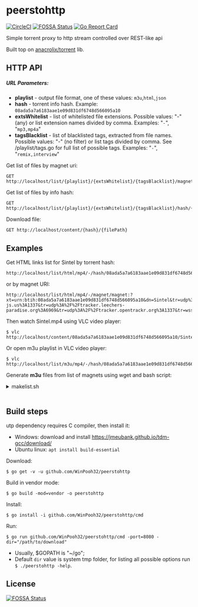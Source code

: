 # peerstohttp
[![CircleCI](https://circleci.com/gh/WinPooh32/peerstohttp.svg?style=svg)](https://circleci.com/gh/WinPooh32/peerstohttp) [![FOSSA Status](https://app.fossa.io/api/projects/git%2Bgithub.com%2FWinPooh32%2Fpeerstohttp.svg?type=shield)](https://app.fossa.io/projects/git%2Bgithub.com%2FWinPooh32%2Fpeerstohttp?ref=badge_shield)
[![Go Report Card](https://goreportcard.com/badge/github.com/WinPooh32/peerstohttp)](https://goreportcard.com/report/github.com/WinPooh32/peerstohttp)

Simple torrent proxy to http stream controlled over REST-like api

Built top on [anacrolix/torrent](https://github.com/anacrolix/torrent) lib.

## HTTP API
##### URL Parameters:
* **playlist** - output file format, one of these values: `m3u`,`html`,`json`
* **hash** - torrent info hash. Example: `08ada5a7a6183aae1e09d831df6748d566095a10`
* **extsWhitelist** - list of whitelisted file extensions. Possible values: "-" (any) or list extension names divided by comma. Examples: "`-`", "`mp3,mp4a`"
* **tagsBlacklist** - list of blacklisted tags, extracted from file names. Possible values: "-" (no filter) or list tags divided by comma. See /playlist/tags.go for full list of possible tags. Examples: "`-`", "`remix,interview`"

Get list of files by magnet uri:
```
GET http://localhost/list/{playlist}/{extsWhitelist}/{tagsBlacklist}/magnet/{magnetURI}
```

Get list of files by info hash:
```
GET http://localhost/list/{playlist}/{extsWhitelist}/{tagsBlacklist}/hash/{hash}
```

Download file:
```
GET http://localhost/content/{hash}/{filePath}
```

## Examples
Get HTML links list for Sintel by torrent hash:
```
http://localhost/list/html/mp4/-/hash/08ada5a7a6183aae1e09d831df6748d566095a10
```

or by magnet URI:
```
http://localhost/list/html/mp4/-/magnet/magnet:?xt=urn:btih:08ada5a7a6183aae1e09d831df6748d566095a10&dn=Sintel&tr=udp%3A%2F%2Fexplodie.org%3A6969&tr=udp%3A%2F%2Ftracker.coppersurfer.tk%3A6969&tr=udp%3A%2F%2Ftracker.empire-js.us%3A1337&tr=udp%3A%2F%2Ftracker.leechers-paradise.org%3A6969&tr=udp%3A%2F%2Ftracker.opentrackr.org%3A1337&tr=wss%3A%2F%2Ftracker.btorrent.xyz&tr=wss%3A%2F%2Ftracker.fastcast.nz&tr=wss%3A%2F%2Ftracker.openwebtorrent.com&ws=https%3A%2F%2Fwebtorrent.io%2Ftorrents%2F&xs=https%3A%2F%2Fwebtorrent.io%2Ftorrents%2Fsintel.torrent
```

Then watch Sintel.mp4 using VLC video player:
```
$ vlc http://localhost/content/08ada5a7a6183aae1e09d831df6748d566095a10/Sintel/Sintel.mp4
```

Or open m3u playlist in VLC video player:
```
$ vlc http://localhost/list/m3u/mp4/-/hash/08ada5a7a6183aae1e09d831df6748d566095a10
```

Generate **m3u** files from list of magnets using wget and bash script:
<details>
  <summary>makelist.sh</summary>

```bash
#!/bin/bash

magnets="magnets.txt"
playlist_dir="playlists" 

host="localhost"
port="4444"

exts="mp3,mp4,m4a,m4,flac"
exclude_tags="live,interlude,demo,orchestral,orch,remix,mix,acoustic,instr,instrumental,synthesis,bonus,heavy"

rm -f $playlist_dir/*m3u*

while read line; do
     wget --content-disposition --directory-prefix=$playlist_dir --tries=3 "http://$host:$port/list/m3u/$exts/$exclude_tags/magnet/$line"
done < $magnets
```

</details>
<br>

## Build steps
utp dependency requires C compiler, then install it:  
* Windows: download and install https://jmeubank.github.io/tdm-gcc/download/
* Ubuntu linux: `apt install build-essential`

Download:
```
$ go get -v -u github.com/WinPooh32/peerstohttp
```

Build in vendor mode:
```
$ go build -mod=vendor -o peerstohttp
```

Install:
```
$ go install -i github.com/WinPooh32/peerstohttp/cmd
```

Run:
```
$ go run github.com/WinPooh32/peerstohttp/cmd -port=8080 -dir="/path/to/download"
```

* Usually, $GOPATH is "~/go";
* Default `dir` value is system tmp folder, for listing all possible options run `$ ./peerstohttp -help`.

## License
[![FOSSA Status](https://app.fossa.io/api/projects/git%2Bgithub.com%2FWinPooh32%2Fpeerstohttp.svg?type=large)](https://app.fossa.io/projects/git%2Bgithub.com%2FWinPooh32%2Fpeerstohttp?ref=badge_large)
